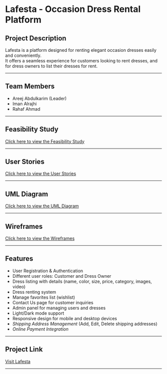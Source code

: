 # Lafesta - Occasion Dress Rental Platform

## Project Description
Lafesta is a platform designed for renting elegant occasion dresses easily and conveniently.  
It offers a seamless experience for customers looking to rent dresses, and for dress owners to list their dresses for rent.

---

## Team Members
- Areej Abdulkarim (Leader)
- Iman Alrajhi
- Rahaf Ahmad

---

## Feasibility Study
[Click here to view the Feasibility Study](https://1drv.ms/b/c/443775a768579e5d/EamTuM6-YBBKjkmRijBpqToBjCfG6y7j866n_ST7BN2AtQ?e=xRiNyZ)

---

## User Stories
[Click here to view the User Stories](https://1drv.ms/b/c/443775a768579e5d/Eb_jNhXGRjxCgm4DzmP9cSUBn5f0-KIhDHShoGo5_Vj68g?e=I6Gxxs)

---

## UML Diagram
[Click here to view the UML Diagram](https://lucid.app/lucidchart/0381286b-aebd-44ed-a43b-d5487078a067/edit?viewport_loc=-238%2C-459%2C3769%2C1711%2C0_0&invitationId=inv_63011c16-a9fe-4b09-93bc-ca30214f2fc7)

---

## Wireframes
[Click here to view the Wireframes](https://www.canva.com/design/DAGT6uNLUzQ/ZKIMrb7LVO6qEptaLtA6bw/edit?utm_content=DAGT6uNLUzQ&utm_campaign=designshare&utm_medium=link2&utm_source=sharebutton)

---

## Features
- User Registration & Authentication
- Different user roles: Customer and Dress Owner
- Dress listing with details (name, color, size, price, category, images, video)
- Dress renting system
- Manage favorites list (wishlist)
- Contact Us page for customer inquiries
- Admin panel for managing users and dresses
- Light/Dark mode support
- Responsive design for mobile and desktop devices
- *Shipping Address Management* (Add, Edit, Delete shipping addresses)
- *Online Payment Integration* 

---

## Project Link
[Visit Lafesta](https://lafesta-production.up.railway.app)

---